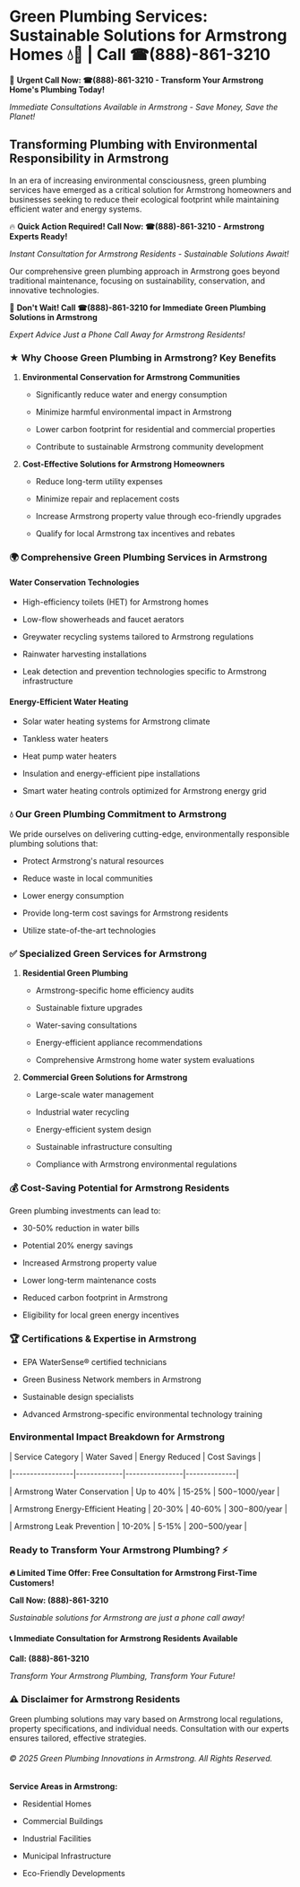 # Green Plumbing Services: Sustainable Solutions for Armstrong Homes 💧🌿 | Call ☎(888)-861-3210

🚨 **Urgent Call Now: ☎(888)-861-3210 - Transform Your Armstrong Home's Plumbing Today!**
*Immediate Consultations Available in Armstrong - Save Money, Save the Planet!*

## Transforming Plumbing with Environmental Responsibility in Armstrong

In an era of increasing environmental consciousness, green plumbing services have emerged as a critical solution for Armstrong homeowners and businesses seeking to reduce their ecological footprint while maintaining efficient water and energy systems. 

🔥 **Quick Action Required! Call Now: ☎(888)-861-3210 - Armstrong Experts Ready!**
*Instant Consultation for Armstrong Residents - Sustainable Solutions Await!*

Our comprehensive green plumbing approach in Armstrong goes beyond traditional maintenance, focusing on sustainability, conservation, and innovative technologies.

🚨 **Don't Wait! Call ☎(888)-861-3210 for Immediate Green Plumbing Solutions in Armstrong**
*Expert Advice Just a Phone Call Away for Armstrong Residents!*

### ★ Why Choose Green Plumbing in Armstrong? Key Benefits

1. **Environmental Conservation for Armstrong Communities** 
   - Significantly reduce water and energy consumption
   - Minimize harmful environmental impact in Armstrong
   - Lower carbon footprint for residential and commercial properties
   - Contribute to sustainable Armstrong community development

2. **Cost-Effective Solutions for Armstrong Homeowners** 
   - Reduce long-term utility expenses
   - Minimize repair and replacement costs
   - Increase Armstrong property value through eco-friendly upgrades
   - Qualify for local Armstrong tax incentives and rebates

### 🌍 Comprehensive Green Plumbing Services in Armstrong

#### Water Conservation Technologies
- High-efficiency toilets (HET) for Armstrong homes
- Low-flow showerheads and faucet aerators
- Greywater recycling systems tailored to Armstrong regulations
- Rainwater harvesting installations
- Leak detection and prevention technologies specific to Armstrong infrastructure

#### Energy-Efficient Water Heating
- Solar water heating systems for Armstrong climate
- Tankless water heaters
- Heat pump water heaters
- Insulation and energy-efficient pipe installations
- Smart water heating controls optimized for Armstrong energy grid

### 💧 Our Green Plumbing Commitment to Armstrong

We pride ourselves on delivering cutting-edge, environmentally responsible plumbing solutions that:
- Protect Armstrong's natural resources
- Reduce waste in local communities
- Lower energy consumption
- Provide long-term cost savings for Armstrong residents
- Utilize state-of-the-art technologies

### ✅ Specialized Green Services for Armstrong

1. **Residential Green Plumbing**
   - Armstrong-specific home efficiency audits
   - Sustainable fixture upgrades
   - Water-saving consultations
   - Energy-efficient appliance recommendations
   - Comprehensive Armstrong home water system evaluations

2. **Commercial Green Solutions for Armstrong**
   - Large-scale water management
   - Industrial water recycling
   - Energy-efficient system design
   - Sustainable infrastructure consulting
   - Compliance with Armstrong environmental regulations

### 💰 Cost-Saving Potential for Armstrong Residents

Green plumbing investments can lead to:
- 30-50% reduction in water bills
- Potential 20% energy savings
- Increased Armstrong property value
- Lower long-term maintenance costs
- Reduced carbon footprint in Armstrong
- Eligibility for local green energy incentives

### 🏆 Certifications & Expertise in Armstrong

- EPA WaterSense® certified technicians
- Green Business Network members in Armstrong
- Sustainable design specialists
- Advanced Armstrong-specific environmental technology training

### Environmental Impact Breakdown for Armstrong

| Service Category | Water Saved | Energy Reduced | Cost Savings |
|-----------------|-------------|----------------|--------------|
| Armstrong Water Conservation | Up to 40% | 15-25% | $500-$1000/year |
| Armstrong Energy-Efficient Heating | 20-30% | 40-60% | $300-$800/year |
| Armstrong Leak Prevention | 10-20% | 5-15% | $200-$500/year |

### Ready to Transform Your Armstrong Plumbing? ⚡

**🔥 Limited Time Offer: Free Consultation for Armstrong First-Time Customers!**

**Call Now: (888)-861-3210**
*Sustainable solutions for Armstrong are just a phone call away!*

#### 📞 Immediate Consultation for Armstrong Residents Available

**Call: (888)-861-3210**
*Transform Your Armstrong Plumbing, Transform Your Future!*

### ⚠️ Disclaimer for Armstrong Residents

Green plumbing solutions may vary based on Armstrong local regulations, property specifications, and individual needs. Consultation with our experts ensures tailored, effective strategies.

###### © 2025 Green Plumbing Innovations in Armstrong. All Rights Reserved.

**Service Areas in Armstrong:** 
- Residential Homes
- Commercial Buildings
- Industrial Facilities
- Municipal Infrastructure
- Eco-Friendly Developments